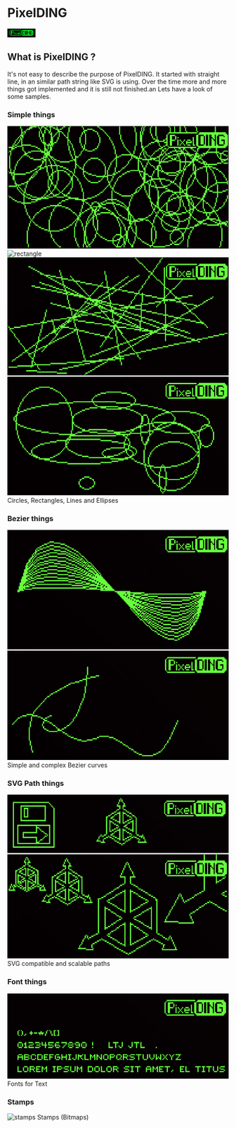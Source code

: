 # PixelDING
![pixelding](screenshots/PixelDing.png?raw=true "The PixelDING")

## What is PixelDING ?
It's not easy to describe the purpose of PixelDING. It started with straight line, in an similar path string like SVG is using. Over the time more and more things got implemented and it is still not finished.an
Lets have a look of some samples.

### Simple things
![circle](screenshots/circle.png "The PixelDING")
![rectangle](screenshots/rectngle.png "The PixelDING")
![line](screenshots/line.png "The PixelDING")
![ellipse](screenshots/ellipse.png "The PixelDING")
Circles, Rectangles, Lines and Ellipses

### Bezier things
![bezier](screenshots/bezier1.png "The PixelDING")
![bezier](screenshots/bezier2.png "The PixelDING")
Simple and complex Bezier curves

### SVG Path things
![svg1](screenshots/svg1.png "The PixelDING")
![svg2](screenshots/svg2.png "The PixelDING")
SVG compatible and scalable paths

### Font things
![font](screenshots/font.png "The PixelDING")
Fonts for Text

### Stamps
![stamps](screenshots/stamps.png "The PixelDING")
Stamps (Bitmaps)








